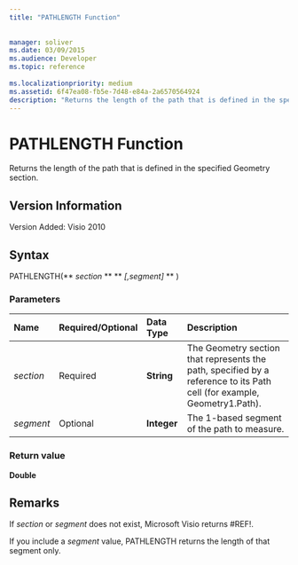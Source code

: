 ```yaml
---
title: "PATHLENGTH Function"
 
 
manager: soliver
ms.date: 03/09/2015
ms.audience: Developer
ms.topic: reference
 
ms.localizationpriority: medium
ms.assetid: 6f47ea08-fb5e-7d48-e84a-2a6570564924
description: "Returns the length of the path that is defined in the specified Geometry section."
---
```


# PATHLENGTH Function

Returns the length of the path that is defined in the specified Geometry section.
  
## Version Information

Version Added: Visio 2010
  
## Syntax

PATHLENGTH(** *section* ** ** *[,segment]* ** ) 
  
### Parameters

|**Name**|**Required/Optional**|**Data Type**|**Description**|
|:-----|:-----|:-----|:-----|
| _section_ <br/> |Required  <br/> |**String** <br/> |The Geometry section that represents the path, specified by a reference to its Path cell (for example, Geometry1.Path). |
| _segment_ <br/> |Optional  <br/> |**Integer** <br/> |The 1-based segment of the path to measure. |

### Return value

 **Double**
  
## Remarks

If _section_ or _segment_ does not exist, Microsoft Visio returns #REF!.
  
If you include a _segment_ value, PATHLENGTH returns the length of that segment only.